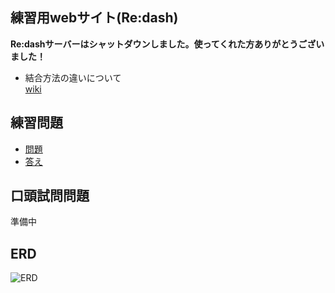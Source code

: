 ## 練習用webサイト(Re:dash)
__Re:dashサーバーはシャットダウンしました。使ってくれた方ありがとうございました！__

- 結合方法の違いについて  
[wiki](https://github.com/YokoMasa/sql-traning/wiki/%E7%B5%90%E5%90%88%E6%96%B9%E6%B3%95%E3%81%AB%E3%81%A4%E3%81%84%E3%81%A6)

## 練習問題  
- [問題](https://docs.google.com/spreadsheets/d/10pAkaKCH3D_nCUT9j6WJ8bxayk8LUCsUTB-JFigJ7CQ/edit?usp=sharing)  
- [答え](https://github.com/YokoMasa/sql-traning/wiki/%E7%B7%B4%E7%BF%92%E5%95%8F%E9%A1%8C%E3%80%80%E7%AD%94%E3%81%88)  

## 口頭試問問題
準備中

## ERD
![ERD](https://raw.githubusercontent.com/YokoMasa/sql-traning/master/images/erd.png)
